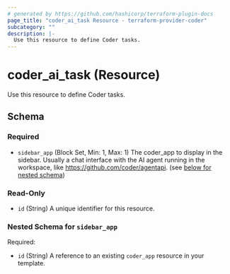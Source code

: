 ```yaml
---
# generated by https://github.com/hashicorp/terraform-plugin-docs
page_title: "coder_ai_task Resource - terraform-provider-coder"
subcategory: ""
description: |-
  Use this resource to define Coder tasks.
---
```


# coder_ai_task (Resource)

Use this resource to define Coder tasks.



<!-- schema generated by tfplugindocs -->
## Schema

### Required

- `sidebar_app` (Block Set, Min: 1, Max: 1) The coder_app to display in the sidebar. Usually a chat interface with the AI agent running in the workspace, like https://github.com/coder/agentapi. (see [below for nested schema](#nestedblock--sidebar_app))

### Read-Only

- `id` (String) A unique identifier for this resource.

<a id="nestedblock--sidebar_app"></a>
### Nested Schema for `sidebar_app`

Required:

- `id` (String) A reference to an existing `coder_app` resource in your template.
